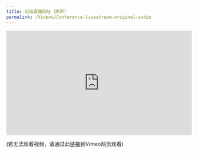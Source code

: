 ```yaml
---
title: 论坛直播网址（原声）
permalink: /Videos/Conference-livestream-original-audio
---
```


<div style="padding:56.25% 0 0 0;position:relative;"><iframe src="https://player.vimeo.com/video/694465877?h=f0d7c89f65&title=0&byline=0&portrait=0" style="position:absolute;top:0;left:0;width:100%;height:100%;" frameborder="0" allow="autoplay; fullscreen; picture-in-picture" allowfullscreen></iframe></div><script src="https://player.vimeo.com/api/player.js"></script>

(若无法观看视频，请通过此[链接](https://vimeo.com/event/1989795/)到Vimeo网页观看)

